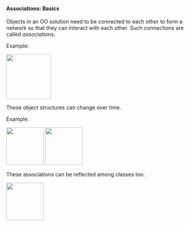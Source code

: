 <link rel="stylesheet" href="{{baseUrl}}/css/textbook.css">

<div class="website-content">

#### Associations: Basics

<div id="main">

Objects in an OO solution need to be connected to each other to form a network so that they can interact with each other. Such connections are called _associations_.

<dynamic-panel src="../../../uml/objectDiagrams/objectStructures/topicPanel.md" header="UML: Object Diagrams: Object Structures" is-open></dynamic-panel>

<p/>

<tip-box>

Example:

<img src="{{baseUrl}}/oop/associations/basics/images/completeStructure.png" height="120" />
<p/>

</tip-box>

These object structures can change over time.

<tip-box>

Example:

<img src="{{baseUrl}}/oop/associations/basics/images/ageListCalculator.png" height="100" />
<img src="{{baseUrl}}/oop/associations/basics/images/ageListCalculatorAdam.png" height="100" />
<p/>

</tip-box>

These associations can be reflected among classes too.

<dynamic-panel src="../../../uml/classDiagrams/associations/basics/topicPanel.md" header="UML: Class Diagrams: Associations: Basics" is-open></dynamic-panel>

<dynamic-panel src="../../../uml/classDiagrams/associations/labels/topicPanel.md" header="UML: Class Diagrams: Associations: Labels" is-open></dynamic-panel>

<dynamic-panel src="../../../uml/classDiagrams/associations/roles/topicPanel.md" header="UML: Class Diagrams: Associations: Roles" is-open></dynamic-panel>

<p/>

<img src="{{baseUrl}}/oop/associations/basics/images/ageListCalculatorPerson.png" height="100" />
<p/>

<!-- extras ------------------------------------------------------------------------------------ -->

<panel header=":paperclip: Extras" expandable type="seamless" expanded>

  <panel header=":mortar_board: Learning Outcomes" expandable type="seamless">
    <include src="exercises.md" />
  </panel>

  <panel header=":package: Resources" expandable type="seamless">
    <include src="resources.md" />
  </panel>

</panel>

</div>
</div>
